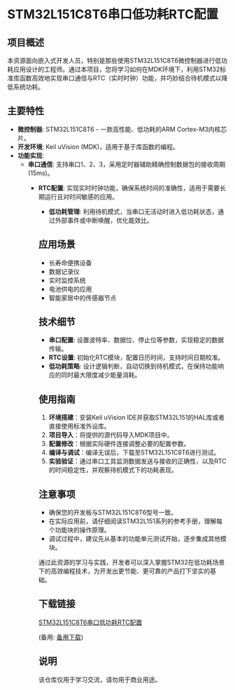 # STM32L151C8T6串口低功耗RTC配置

## 项目概述

本资源面向嵌入式开发人员，特别是那些使用STM32L151C8T6微控制器进行低功耗应用设计的工程师。通过本项目，您将学习如何在MDK环境下，利用STM32标准库函数高效地实现串口通信与RTC（实时时钟）功能，并巧妙结合待机模式以降低系统功耗。

## 主要特性

- **微控制器**: STM32L151C8T6 - 一款高性能、低功耗的ARM Cortex-M3内核芯片。
- **开发环境**: Keil uVision (MDK)，适用于基于库函数的编程。
- **功能实现**:
    - **串口通信**: 支持串口1、2、3，采用定时器辅助精确控制数据包的接收周期(15ms)。
        - **RTC配置**: 实现实时时钟功能，确保系统时间的准确性，适用于需要长期运行且对时间敏感的应用。
            - **低功耗管理**: 利用待机模式，当串口无活动时进入低功耗状态，通过外部事件或中断唤醒，优化能效比。

            ## 应用场景

            - 长寿命便携设备
            - 数据记录仪
            - 实时监控系统
            - 电池供电的应用
            - 智能家居中的传感器节点

            ## 技术细节

            - **串口配置**: 设置波特率、数据位、停止位等参数，实现稳定的数据传输。
            - **RTC设置**: 初始化RTC模块，配置日历时间，支持时间日期校准。
            - **低功耗策略**: 设计逻辑判断，自动切换到待机模式，在保持功能响应的同时最大限度减少能量消耗。

            ## 使用指南

            1. **环境搭建**：安装Keil uVision IDE并获取STM32L151的HAL库或者直接使用标准外设库。
            2. **项目导入**：将提供的源代码导入MDK项目中。
            3. **配置修改**：根据实际硬件连接调整必要的配置参数。
            4. **编译与调试**：编译无误后，下载至STM32L151C8T6进行测试。
            5. **实验验证**：通过串口工具监测数据发送与接收的正确性，以及RTC的时间稳定性，并观察待机模式下的功耗表现。

            ## 注意事项

            - 确保您的开发板与STM32L151C8T6型号一致。
            - 在实际应用前，请仔细阅读STM32L151系列的参考手册，理解每个功能块的操作原理。
            - 调试过程中，建议先从基本的功能单元测试开始，逐步集成其他模块。

            通过此资源的学习与实践，开发者可以深入掌握STM32在低功耗场景下的高效编程技术，为开发出更节能、更可靠的产品打下坚实的基础。

            ## 下载链接
            [STM32L151C8T6串口低功耗RTC配置](https://pan.quark.cn/s/fea143705849) 

            (备用: [备用下载](https://pan.baidu.com/s/1aQ5g3oA1cZgcTWKJk2msQA?pwd=1234))

            ## 说明

            该仓库仅用于学习交流，请勿用于商业用途。
